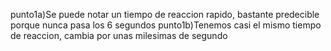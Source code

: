 punto1a)Se puede notar un tiempo de reaccion rapido, bastante predecible porque nunca pasa los 6 segundos 
punto1b)Tenemos casi el mismo tiempo de reaccion, cambia por unas milesimas de segundo 

